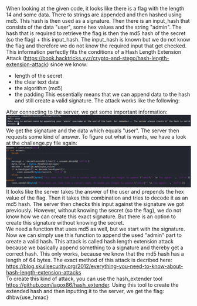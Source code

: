When looking at the given code, it looks like there is a flag with the length 14 and some data. There to strings are appended and then hashed using md5. This hash is then used as a signature. Then there is an input_hash that consists of the data "user", some hex values and the string "admin". The hash that is required to retrieve the flag is then the md5 hash of the secret (so the flag) + this input_hash. The input_hash is known but we do not know the flag and therefore we do not know the required input that get checked.     
This information perfectly fits the conditions of a Hash Length Extension Attack (https://book.hacktricks.xyz/crypto-and-stego/hash-length-extension-attack) since we know:  
- length of the secret
- the clear text data
- the algorithm (md5)
- the padding
This essentially means that we can append data to the hash and still create a valid signature.
The attack works like the following:  
  
After connecting to the server, we get some important information:  
![hash](/images/hash.png?raw=true "hash")  
We get the signature and the data which equals "user". The server then requests some kind of answer. To figure out what is wants, we have a look at the challenge.py file again:  
![hash](/images/hash2.png?raw=true "hash")  
It looks like the server takes the answer of the user and prepends the hex value of the flag. Then it takes this combination and tries to decode it as an md5 hash. The server then checks this input against the signature we got previously. However, without knowing the secret (so the flag), we do not know how we can create this exact signature. But there is an option to create this signature without knowing the secret.  
We need a function that uses md5 as well, but we start with the signature. Now we can simply use this function to append the used "admin" part to create a valid hash. This attack is called hash length extension attack because we basically append something to a signature and thereby get a correct hash. This only works, because we know that the md5 hash has a length of 64 bytes. The exact method of this attack is decribed here:  
https://blog.skullsecurity.org/2012/everything-you-need-to-know-about-hash-length-extension-attacks  
To create this kind of attack, you can use the hash_extender tool https://github.com/iagox86/hash_extender. Using this tool to create the extended hash and then inputting it to the server, we get the flag:  
dhbw{use_hmac}  
